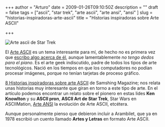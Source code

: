 +++
author = "Arturo"
date = 2009-01-26T09:10:50Z
description = ""
draft = false
tags = ["ascii", "star trek", "arte ascii", "arte ansi", "ansi" ]
slug = "historias-inspiradoras-arte-ascii"
title = "Historias inspiradoras sobre Arte ASCII"

+++

![Arte ascii de Star Trek](/images/import/98-star-trek-ascii.jpg)

El [Arte ASCII](https://es.wikipedia.org/wiki/Arte_ASCII) es un tema interesante para mí, de hecho no es primera vez que [escribo algo acerca de él](/esteganografia-arte-ascii/), aunque lamentablemente *no tengo dedos para el piano*. Es el arte geek indiscutido, padre de todos los tipos de arte tecnológicos. Nació en los tiempos en que los computadores no podían procesar imágenes, porque no tenían tarjetas de proceso gráfico.

[8 Historias inspiradoras sobre arte ASCII](https://www.smashingmagazine.com/2009/01/8-inspiring-highlights-of-ascii-art/) de Samshing Magazine; nos relata unas historias muy interesante que giran en torno a este tipo de arte. En el artículo podemos encontrar un relato sobre el pionero en estas lides **Ken Knowlton** y su **ASCII pron**, **ASCII Art de Star Trek**, Star Wars en ASCIIMation, [Arte ANSI](https://en.wikipedia.org/wiki/ANSI_art) la evolución de Arte ASCII, etcétera.

Aunque personalmente pienso que debieron incluir a Arambilet, que ya en 1978 escribió un cuento llamado **Artes y Letras** en formato Arte ASCII.

